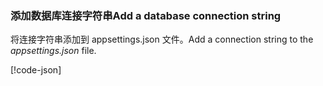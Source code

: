 <a name="cs"></a>

### <a name="add-a-database-connection-string"></a><span data-ttu-id="c3907-101">添加数据库连接字符串</span><span class="sxs-lookup"><span data-stu-id="c3907-101">Add a database connection string</span></span>

<span data-ttu-id="c3907-102">将连接字符串添加到 appsettings.json 文件。</span><span class="sxs-lookup"><span data-stu-id="c3907-102">Add a connection string to the *appsettings.json* file.</span></span>

[!code-json[](../../tutorials/razor-pages/razor-pages-start/sample/RazorPagesMovie/appsettings_SQLite.json?highlight=8-10)]


